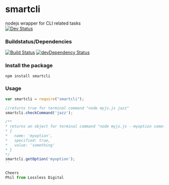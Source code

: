 # smartcli
nodejs wrapper for CLI related tasks  
[![Dev Status](https://img.shields.io/badge/DevStatus-Active-green.svg)](https://github.com/pushrocks/smartcli/commits/dev)

### Buildstatus/Dependencies
[![Build Status](https://travis-ci.org/pushrocks/smartcli.svg?branch=master)](https://travis-ci.org/pushrocks/smartcli)
[![devDependency Status](https://david-dm.org/pushrocks/smartcli/dev-status.svg)](https://david-dm.org/pushrocks/smartcli#info=devDependencies)

### Install the package
    npm install smartcli

### Usage
```js
var smartcli = require("smartcli");

//returns true for terminal command "node myjs.js jazz"
smartcli.checkCommand('jazz'); 

/**
* returns an object for terminal command "node myjs.js --myoption something like so
* {
*   name: 'myoption',
*   specified: true,
*   value: 'something'
* }
*/
smartcli.getOption('myoption');
``

Cheers
Phil from Lossless Digital
